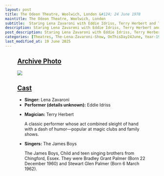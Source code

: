 ```yaml
---
layout: post
title: The Odeon Theatre, Woolwich, London &#124; 24 June 1978
maintitle: The Odeon Theatre, Woolwich, London
subtitle:  Staring Lena Zavaroni with Eddie Idriss, Terry Herbert and The James Boys
description: Staring Lena Zavaroni with Eddie Idriss, Terry Herbert and The James Boys.
post_description: Staring Lena Zavaroni with Eddie Idriss, Terry Herbert and The James Boys.
categories: [Theatres, The-Lena-Zavaroni-Show, OnThisDay24June, Year-1978]
last_modified_at: 19 June 2025
---
```


<figure class="fig3">
<div class="CardLayout">
<div class="CardItem"><h2 id="infobox1" class="infobox"><a href="#infobox1">Archive Photo</a></h2></div>
<div class="CardItem split"><img src="https://live.staticflickr.com/2405/1729020741_74394c3b8b_c.jpg" class="full-width" /></div>
</div>
</figure>

<figure class="fig3">
<div class="CardLayout">
<div class="CardItem"><h2 id="infobox2" class="infobox"><a href="#infobox2">Cast</a></h2>
<div class="CardItem split">
<ul>
<li><strong>Singer:</strong> Lena Zavaroni</li>
<li><strong>Performer (details unknown):</strong> Eddie Idriss</li>
<li>
<p><strong>Magician:</strong> Terry Herbert</P>
<p>A classic performer whose act combined sleight of hand with a dash of humor—popular at magic clubs and family shows.</p>
</li>
<li>
<p><strong>Singers:</strong> The James Boys</p>
<p>The James Boys, Child and teen singing brothers from Chingford, Essex. They were Bradley Grant Palmer (Born 22 December 1960) and Stewart Glen Palmer (Born 6 March 1962).</P>
</li>
</ul>
</div></div></div>
</figure>

